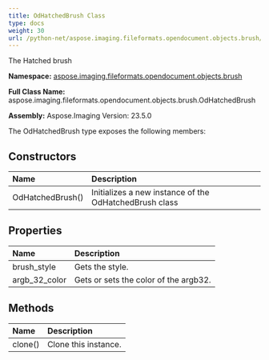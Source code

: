 ```yaml
---
title: OdHatchedBrush Class
type: docs
weight: 30
url: /python-net/aspose.imaging.fileformats.opendocument.objects.brush/odhatchedbrush/
---
```


The Hatched brush

**Namespace:** [aspose.imaging.fileformats.opendocument.objects.brush](/imaging/python-net/aspose.imaging.fileformats.opendocument.objects.brush/)

**Full Class Name:** aspose.imaging.fileformats.opendocument.objects.brush.OdHatchedBrush

**Assembly:**  Aspose.Imaging Version: 23.5.0

The OdHatchedBrush type exposes the following members:
## **Constructors**
|**Name**|**Description**|
| :- | :- |
|OdHatchedBrush()|Initializes a new instance of the OdHatchedBrush class|
## **Properties**
|**Name**|**Description**|
| :- | :- |
|brush_style|Gets the style.|
|argb_32_color|Gets or sets the color of the argb32.|
## **Methods**
|**Name**|**Description**|
| :- | :- |
|clone()|Clone this instance.|
